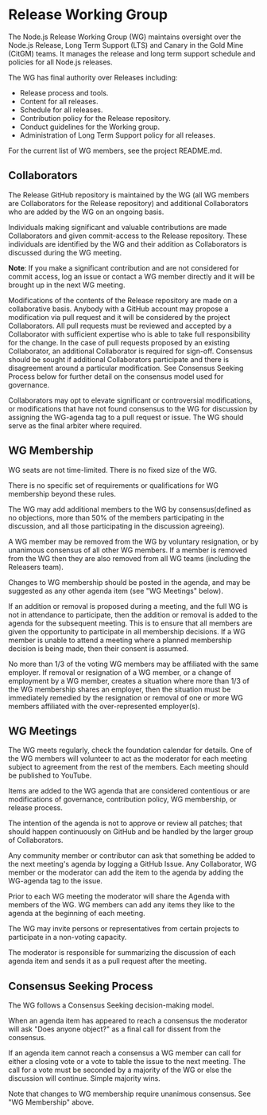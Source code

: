 # Release Working Group

The Node.js Release Working Group (WG) maintains oversight
over the Node.js Release, Long Term Support (LTS) and
Canary in the Gold Mine (CitGM) teams. It manages the release
and long term support schedule and policies for all Node.js releases.

The WG has final authority over Releases including:

* Release process and tools.
* Content for all releases.
* Schedule for all releases.
* Contribution policy for the Release repository.
* Conduct guidelines for the Working group.
* Administration of Long Term Support policy for all releases.

For the current list of WG members, see the project README.md.

## Collaborators

The Release GitHub repository is maintained by the WG (all WG
members are Collaborators for the Release repository) and additional
Collaborators who are added by the WG on an ongoing basis.

Individuals making significant and valuable contributions are made
Collaborators and given commit-access to the Release repository.
These individuals are identified by the WG and their addition
as Collaborators is discussed during the WG meeting.

**Note**: If you make a significant contribution and are not considered for
commit access, log an issue or contact a WG member directly and it will
be brought up in the next WG meeting.

Modifications of the contents of the Release repository are made
on a collaborative basis. Anybody with a GitHub account may propose a
modification via pull request and it will be considered by the project
Collaborators. All pull requests must be reviewed and accepted by a
Collaborator with sufficient expertise who is able to take full responsibility
for the change. In the case of pull requests proposed by an existing
Collaborator, an additional Collaborator is required for sign-off. Consensus
should be sought if additional Collaborators participate and there is
disagreement around a particular modification. See Consensus Seeking
Process below for further detail on the consensus model used for governance.

Collaborators may opt to elevate significant or controversial modifications,
or modifications that have not found consensus to the WG for discussion by
assigning the WG-agenda tag to a pull request or issue. The WG should serve
as the final arbiter where required.

## WG Membership

WG seats are not time-limited. There is no fixed size of the WG.

There is no specific set of requirements or qualifications
for WG membership beyond these rules.

The WG may add additional members to the WG by consensus(defined
as no objections, more than 50% of the members participating in the
discussion, and all those participating in the discussion agreeing).

A WG member may be removed from the WG by voluntary resignation,
or by unanimous consensus of all other WG members. If a member is
removed from the WG then they are also removed from all WG teams
(including the Releasers team).

Changes to WG membership should be posted in the agenda, and may be
suggested as any other agenda item (see "WG Meetings" below).

If an addition or removal is proposed during a meeting, and the full WG
is not in attendance to participate, then the addition or removal is
added to the agenda for the subsequent meeting. This is to ensure
that all members are given the opportunity to participate in all
membership decisions. If a WG member is unable to attend a meeting
where a planned membership decision is being made,
then their consent is assumed.

No more than 1/3 of the voting WG members may be affiliated with the same
employer. If removal or resignation of a WG member, or a change of
employment by a WG member, creates a situation where more than 1/3
of the WG membership shares an employer, then the situation must be
immediately remedied by the resignation or removal of one or more
WG members affiliated with the over-represented employer(s).

## WG Meetings

The WG meets regularly, check the foundation calendar for details.
One of the WG members will volunteer to act as the moderator
for each meeting subject to agreement from the rest of the
members. Each meeting should be published to YouTube.

Items are added to the WG agenda that are considered contentious or are
modifications of governance, contribution policy,
WG membership, or release process.

The intention of the agenda is not to approve or review all patches;
that should happen continuously on GitHub and be handled
by the larger group of Collaborators.

Any community member or contributor can ask that something be
added to the next meeting's agenda by logging a GitHub Issue.
Any Collaborator, WG member or the moderator can add the item
to the agenda by adding the WG-agenda tag to the issue.

Prior to each WG meeting the moderator will share the Agenda with
members of the WG. WG members can add any items they like to the
agenda at the beginning of each meeting.

The WG may invite persons or representatives from certain
projects to participate in a non-voting capacity.

The moderator is responsible for summarizing the discussion of
each agenda item and sends it as a pull request after the meeting.

## Consensus Seeking Process

The WG follows a Consensus Seeking decision-making model.

When an agenda item has appeared to reach a consensus the moderator
will ask "Does anyone object?" as a final call for dissent from the consensus.

If an agenda item cannot reach a consensus a WG member can call for either a
closing vote or a vote to table the issue to the next meeting. The call for
a vote must be seconded by a majority of the WG or else the
discussion will continue. Simple majority wins.

Note that changes to WG membership require unanimous consensus.
See "WG Membership" above.
